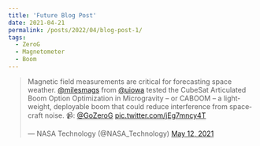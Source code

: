 ```yaml
---
title: 'Future Blog Post'
date: 2021-04-21
permalink: /posts/2022/04/blog-post-1/
tags:
  - ZeroG
  - Magnetometer
  - Boom
---
```



<blockquote class="twitter-tweet" data-conversation="none" data-theme="light"><p lang="en" dir="ltr">Magnetic field measurements are critical for forecasting space weather. <a href="https://twitter.com/milesmags?ref_src=twsrc%5Etfw">@milesmags</a> from <a href="https://twitter.com/uiowa?ref_src=twsrc%5Etfw">@uiowa</a> tested the CubeSat Articulated Boom Option Optimization in Microgravity – or CABOOM – a lightweight, deployable boom that could reduce interference from spacecraft noise. 📹: <a href="https://twitter.com/GoZeroG?ref_src=twsrc%5Etfw">@GoZeroG</a> <a href="https://t.co/jEg7mncy4T">pic.twitter.com/jEg7mncy4T</a></p>&mdash; NASA Technology (@NASA_Technology) <a href="https://twitter.com/NASA_Technology/status/1392601540154863620?ref_src=twsrc%5Etfw">May 12, 2021</a></blockquote> <script async src="https://platform.twitter.com/widgets.js" charset="utf-8"></script>